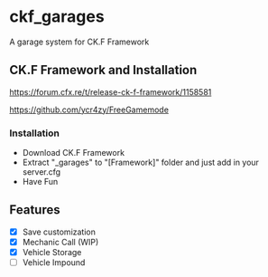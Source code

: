 # ckf_garages

A garage system for CK.F Framework

## CK.F Framework and Installation
https://forum.cfx.re/t/release-ck-f-framework/1158581

https://github.com/ycr4zy/FreeGamemode

### Installation
- Download CK.F Framework
- Extract "_garages" to "[Framework]" folder and just add in your server.cfg
- Have Fun

## Features
- [x] Save customization
- [x] Mechanic Call (WIP)
- [x] Vehicle Storage
- [ ] Vehicle Impound
